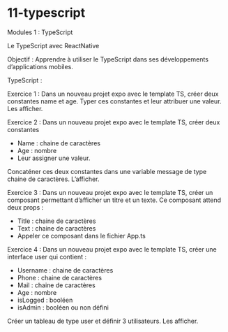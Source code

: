 # 11-typescript

Modules 1 : TypeScript

Le TypeScript avec ReactNative

Objectif : Apprendre à utiliser le TypeScript dans ses développements d’applications mobiles.


TypeScript :

Exercice 1 : Dans un nouveau projet expo avec le template TS, créer deux constantes name et age. Typer ces constantes et leur attribuer une valeur. Les afficher.

Exercice 2 : Dans un nouveau projet expo avec le template TS, créer deux constantes 
- Name : chaine de caractères
- Age : nombre
- Leur assigner une valeur.

Concaténer ces deux constantes dans une variable message de type chaine de caractères. L’afficher.

Exercice 3 : Dans un nouveau projet expo avec le template TS, créer un composant permettant d’afficher un titre et un texte. Ce composant attend deux props :
- Title : chaine de caractères
- Text : chaine de caractères
- Appeler ce composant dans le fichier App.ts


Exercice 4 : Dans un nouveau projet expo avec le template TS, créer une interface user qui contient :
- Username : chaine de caractères
- Phone : chaine de caractères
- Mail : chaine de caractères
- Age : nombre
- isLogged : booléen
- isAdmin : booléen ou non défini

Créer un tableau de type user et définir 3 utilisateurs. Les afficher.
